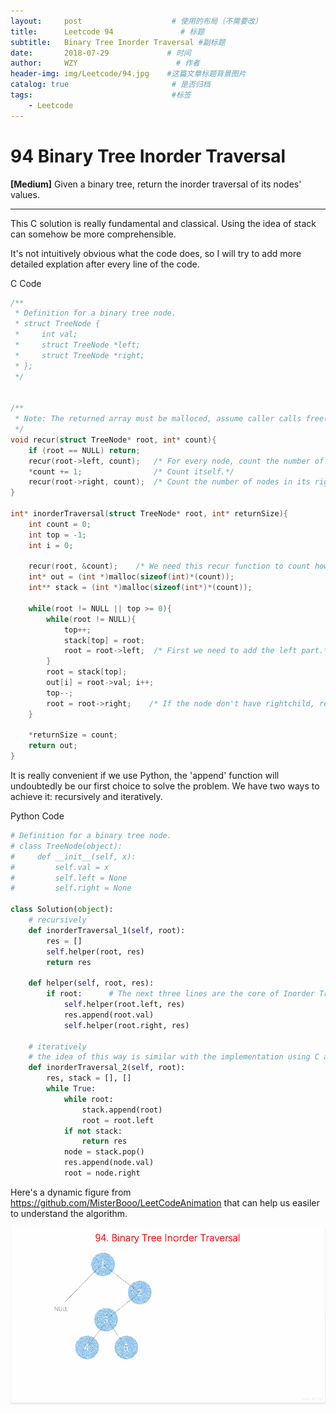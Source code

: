 ```yaml
---
layout:     post                    # 使用的布局（不需要改）
title:      Leetcode 94               # 标题 
subtitle:   Binary Tree Inorder Traversal #副标题
date:       2018-07-29             # 时间
author:     WZY                      # 作者
header-img: img/Leetcode/94.jpg    #这篇文章标题背景图片
catalog: true                       # 是否归档
tags:                               #标签
    - Leetcode
--- 
```

# 94 Binary Tree Inorder Traversal
**[Medium]**
Given a binary tree, return the inorder traversal of its nodes' values.

***

This C solution is really fundamental and classical. Using the idea of stack can somehow be more comprehensible.

It's not intuitively obvious what the code does, so I will try to add more detailed explation after every line of the code.

C Code
```c
/**
 * Definition for a binary tree node.
 * struct TreeNode {
 *     int val;
 *     struct TreeNode *left;
 *     struct TreeNode *right;
 * };
 */


/**
 * Note: The returned array must be malloced, assume caller calls free().
 */
void recur(struct TreeNode* root, int* count){
    if (root == NULL) return;
    recur(root->left, count);   /* For every node, count the number of nodes in its left subtree.*/
    *count += 1;                /* Count itself.*/
    recur(root->right, count);  /* Count the number of nodes in its right subtree.*/
}

int* inorderTraversal(struct TreeNode* root, int* returnSize){    
    int count = 0;
    int top = -1;
    int i = 0;
    
    recur(root, &count);    /* We need this recur function to count how many nodes we have in the tree.*/
    int* out = (int *)malloc(sizeof(int)*(count));
    int** stack = (int *)malloc(sizeof(int*)*(count));
    
    while(root != NULL || top >= 0){
        while(root != NULL){
            top++;
            stack[top] = root;
            root = root->left;  /* First we need to add the left part.*/
        }
        root = stack[top];
        out[i] = root->val; i++;
        top--;
        root = root->right;    /* If the node don't have rightchild, return to the PARENT NODE of that node.*/
    }
    
    *returnSize = count;
    return out;
}
```

It is really convenient if we use Python, the 'append' function will undoubtedly be our first choice to solve the problem.
We have two ways to achieve it: recursively and iteratively.

Python Code
```python
# Definition for a binary tree node.
# class TreeNode(object):
#     def __init__(self, x):
#         self.val = x
#         self.left = None
#         self.right = None

class Solution(object):
    # recursively
    def inorderTraversal_1(self, root):
        res = []
        self.helper(root, res)
        return res

    def helper(self, root, res):
        if root:      # The next three lines are the core of Inorder Traversal
            self.helper(root.left, res)
            res.append(root.val)
            self.helper(root.right, res)

    # iteratively 
    # the idea of this way is similar with the implementation using C above.
    def inorderTraversal_2(self, root):
        res, stack = [], []
        while True:
            while root:
                stack.append(root)
                root = root.left
            if not stack:
                return res
            node = stack.pop()
            res.append(node.val)
            root = node.right
```

Here's a dynamic figure from https://github.com/MisterBooo/LeetCodeAnimation that can help us easiler to understand the algorithm.

![](https://github.com/Tinky2013/Leetcode-solving/raw/master/img/94.gif)
